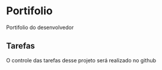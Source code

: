 # Portifolio
Portifolio do desenvolvedor

## Tarefas
O controle das tarefas desse projeto será realizado no github
